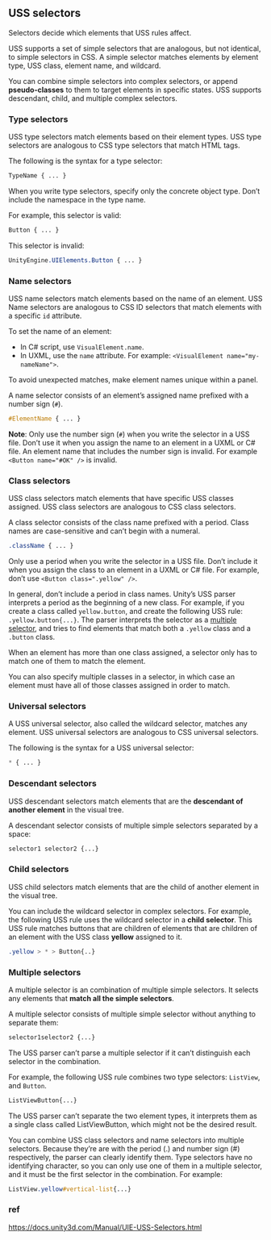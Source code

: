 ## USS selectors
Selectors decide which elements that USS rules affect.

USS supports a set of simple selectors that are analogous, but not identical, to simple selectors in CSS. A simple selector matches elements by element type, USS class, element name, and wildcard.


You can combine simple selectors into complex selectors, or append **pseudo-classes** to them to target elements in specific states. USS supports descendant, child, and multiple complex selectors.


### Type selectors
USS type selectors match elements based on their element types. USS type selectors are analogous to CSS type selectors that match HTML tags.


The following is the syntax for a type selector:

```css
TypeName { ... }
```

When you write type selectors, specify only the concrete object type. Don’t include the namespace in the type name.

For example, this selector is valid:

```css
Button { ... }
```

This selector is invalid:

```css
UnityEngine.UIElements.Button { ... }
```

### Name selectors

USS name selectors match elements based on the name of an element. USS Name selectors are analogous to CSS ID selectors that match elements with a specific `id` attribute.

To set the name of an element:

-   In C# script, use `VisualElement.name`.
-   In UXML, use the `name` attribute. For example: `<VisualElement name="my-nameName">`.

To avoid unexpected matches, make element names unique within a panel.

A name selector consists of an element’s assigned name prefixed with a number sign (`#`).

```css
#ElementName { ... }
```

**Note**: Only use the number sign (`#`) when you write the selector in a USS file. Don’t use it when you assign the name to an element in a UXML or C# file. An element name that includes the number sign is invalid. For example `<Button name="#OK" />` is invalid.


### Class selectors
USS class selectors match elements that have specific USS classes assigned. USS class selectors are analogous to CSS class selectors.


A class selector consists of the class name prefixed with a period. Class names are case-sensitive and can’t begin with a numeral.

```css
.className { ... }
```

Only use a period when you write the selector in a USS file. Don’t include it when you assign the class to an element in a UXML or C# file. For example, don’t use `<Button class=".yellow" />`.

In general, don’t include a period in class names. Unity’s USS parser interprets a period as the beginning of a new class. For example, if you create a class called `yellow.button`, and create the following USS rule: `.yellow.button{...}`. The parser interprets the selector as a [multiple selector](https://docs.unity3d.com/Manual/UIE-USS-Selectors-class.htmlUIE-USS-Selectors-multiple.html), and tries to find elements that match both a `.yellow` class and a `.button` class.

When an element has more than one class assigned, a selector only has to match one of them to match the element.

You can also specify multiple classes in a selector, in which case an element must have all of those classes assigned in order to match.


### Universal selectors

A USS universal selector, also called the wildcard selector, matches any element. USS universal selectors are analogous to CSS universal selectors.


The following is the syntax for a USS universal selector:

```css
* { ... }
```

### Descendant selectors
USS descendant selectors match elements that are the **descendant of another element** in the visual tree.

A descendant selector consists of multiple simple selectors separated by a space:

```css
selector1 selector2 {...}
```

### Child selectors

USS child selectors match elements that are the child of another element in the visual tree.

You can include the wildcard selector in complex selectors. For example, the following USS rule uses the wildcard selector in a **child selector**. This USS rule matches buttons that are children of elements that are children of an element with the USS class **yellow** assigned to it.

```css
.yellow > * > Button{..}
```


### Multiple selectors
A multiple selector is an combination of multiple simple selectors. It selects any elements that **match all the simple selectors**.

A multiple selector consists of multiple simple selector without anything to separate them:

```css
selector1selector2 {...}
```

The USS parser can’t parse a multiple selector if it can’t distinguish each selector in the combination.

For example, the following USS rule combines two type selectors: `ListView`, and `Button`.

```css
ListViewButton{...}
```

The USS parser can’t separate the two element types, it interprets them as a single class called ListViewButton, which might not be the desired result.


You can combine USS class selectors and name selectors into multiple selectors. Because they’re are with the period (.) and number sign (#) respectively, the parser can clearly identify them. Type selectors have no identifying character, so you can only use one of them in a multiple selector, and it must be the first selector in the combination. For example:

```css
ListView.yellow#vertical-list{...}
```



### ref 
https://docs.unity3d.com/Manual/UIE-USS-Selectors.html
